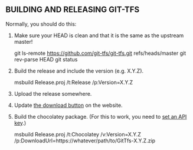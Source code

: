 BUILDING AND RELEASING GIT-TFS
------------------------------

Normally, you should do this:

1. Make sure your HEAD is clean and that it is the same as the upstream master!

    git ls-remote https://github.com/git-tfs/git-tfs.git refs/heads/master
    git rev-parse HEAD
    git status

2. Build the release and include the version (e.g. X.Y.Z).

    msbuild Release.proj /t:Release /p:Version=X.Y.Z

3. Upload the release somewhere.

4. Update [the download button](https://github.com/git-tfs/git-tfs.github.com/blob/master/_includes/download_button.html) on the website.

5. Build the chocolatey package. (For this to work, you need to [set an API key](https://github.com/chocolatey/chocolatey/wiki/CommandsPush#note-to-use-this-command-you-must-have-your-api-key-saved-for-chocolateyorg-or-the-source-you-want-to-push-to).)

    msbuild Release.proj /t:Chocolatey /v:Version=X.Y.Z /p:DownloadUrl=https://whatever/path/to/GitTfs-X.Y.Z.zip

